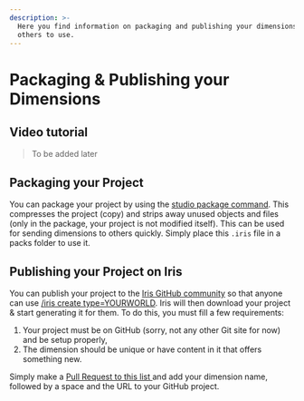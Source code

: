 ```yaml
---
description: >-
  Here you find information on packaging and publishing your dimensions for
  others to use.
---
```


# Packaging & Publishing your Dimensions

## Video tutorial

> To be added later

## Packaging your Project

You can package your project by using the [studio package command](../plugin/commands.md#iris-studio-package-pkg). This compresses the project \(copy\) and strips away unused objects and files \(only in the package, your project is not modified itself\). This can be used for sending dimensions to others quickly. Simply place this `.iris` file in a packs folder to use it.

## Publishing your Project on Iris

You can publish your project to the [Iris GitHub community](https://github.com/IrisDimensions) so that anyone can use [/iris create type=YOURWORLD](../plugin/commands.md#iris-studio-create-new). Iris will then download your project & start generating it for them. To do this, you must fill a few requirements:

1. Your project must be on GitHub \(sorry, not any other Git site for now\) and be setup properly,
2. The dimension should be unique or have content in it that offers something new.

Simply make a [Pull Request to this list ](https://github.com/VolmitSoftware/Iris/blob/master/listing.json)and add your dimension name, followed by a space and the URL to your GitHub project.



